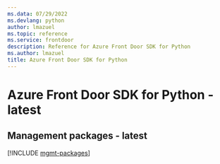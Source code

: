 ```yaml
---
ms.data: 07/29/2022
ms.devlang: python
author: lmazuel
ms.topic: reference
ms.service: frontdoor
description: Reference for Azure Front Door SDK for Python
ms.author: lmazuel
title: Azure Front Door SDK for Python
---
```

# Azure Front Door SDK for Python - latest

## Management packages - latest
[!INCLUDE [mgmt-packages](front-door-mgmt-index.md)]